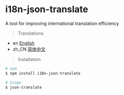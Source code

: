 # i18n-json-translate

A tool for improving international translation efficiency

> Translations

- en [English](readme/README.en_us.md)
- zh_CN [简体中文](readme/README.zh_cn.md)

> Installation

```bash
# npm
$ npm install i18n-json-translate

# Usage
$ json-translate
```
